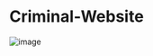 # Criminal-Website
![image](https://github.com/stephen291192/Criminal-Website/assets/65404247/dbdf94f2-cd51-4ecd-a4a0-50442d65a430)
